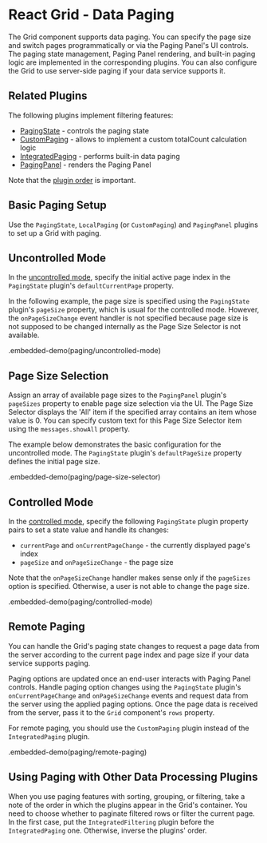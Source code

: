 # React Grid - Data Paging

The Grid component supports data paging. You can specify the page size and switch pages programmatically or via the Paging Panel's UI controls. The paging state management, Paging Panel rendering, and built-in paging logic are implemented in the corresponding plugins. You can also configure the Grid to use server-side paging if your data service supports it.

## Related Plugins

The following plugins implement filtering features:

- [PagingState](../reference/paging-state.md) - controls the paging state
- [CustomPaging](../reference/custom-paging.md) - allows to implement a custom totalCount calculation logic
- [IntegratedPaging](../reference/integrated-paging.md) - performs built-in data paging
- [PagingPanel](../reference/paging-panel.md) - renders the Paging Panel

Note that the [plugin order](./plugin-overview.md#plugin-order) is important.

## Basic Paging Setup

Use the `PagingState`, `LocalPaging` (or `CustomPaging`) and `PagingPanel` plugins to set up a Grid with paging.

## Uncontrolled Mode

In the [uncontrolled mode](controlled-and-uncontrolled-modes.md), specify the initial active page index in the `PagingState` plugin's `defaultCurrentPage` property.

In the following example, the page size is specified using the `PagingState` plugin's `pageSize` property, which is usual for the controlled mode. However, the `onPageSizeChange` event handler is not specified because page size is not supposed to be changed internally as the Page Size Selector is not available.

.embedded-demo(paging/uncontrolled-mode)

## Page Size Selection

Assign an array of available page sizes to the `PagingPanel` plugin's `pageSizes` property to enable page size selection via the UI. The Page Size Selector displays the 'All' item if the specified array contains an item whose value is 0. You can specify custom text for this Page Size Selector item using the `messages.showAll` property.

The example below demonstrates the basic configuration for the uncontrolled mode. The `PagingState` plugin's `defaultPageSize` property defines the initial page size.

.embedded-demo(paging/page-size-selector)

## Controlled Mode

In the [controlled mode](controlled-and-uncontrolled-modes.md), specify the following `PagingState` plugin property pairs to set a state value and handle its changes:

- `currentPage` and `onCurrentPageChange` - the currently displayed page's index
- `pageSize` and `onPageSizeChange` - the page size

Note that the `onPageSizeChange` handler makes sense only if the `pageSizes` option is specified. Otherwise, a user is not able to change the page size.

.embedded-demo(paging/controlled-mode)

## Remote Paging

You can handle the Grid's paging state changes to request a page data from the server according to the current page index and page size if your data service supports paging.

Paging options are updated once an end-user interacts with Paging Panel controls. Handle paging option changes using the `PagingState` plugin's `onCurrentPageChange` and `onPageSizeChange` events and request data from the server using the applied paging options. Once the page data is received from the server, pass it to the `Grid` component's `rows` property.

For remote paging, you should use the `CustomPaging` plugin instead of the `IntegratedPaging` plugin.

.embedded-demo(paging/remote-paging)

## Using Paging with Other Data Processing Plugins

When you use paging features with sorting, grouping, or filtering, take a note of the order in which the plugins appear in the Grid's container. You need to choose whether to paginate filtered rows or filter the current page. In the first case, put the `IntegratedFiltering` plugin before the `IntegratedPaging` one. Otherwise, inverse the plugins' order.
